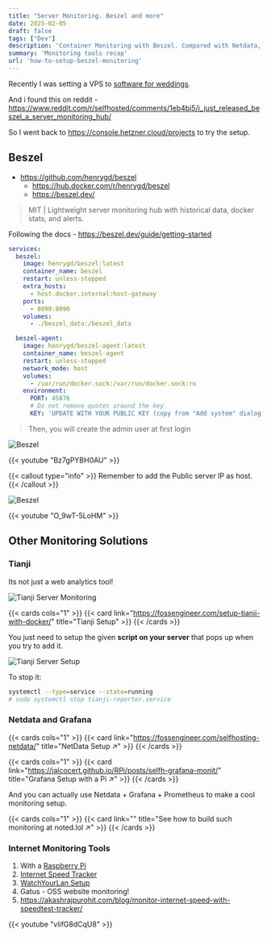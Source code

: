 ```yaml
---
title: "Server Monitoring. Beszel and more"
date: 2025-02-05
draft: false
tags: ["Dev"]
description: 'Container Monitoring with Beszel. Compared with Netdata, Grafana...'
summary: 'Monitoring tools recap'
url: 'how-to-setup-beszel-monitoring'
---
```


Recently I was setting a VPS to [software for weddings](https://jalcocert.github.io/JAlcocerT/software-for-weddings/).

And i found this on reddit - https://www.reddit.com/r/selfhosted/comments/1eb4bi5/i_just_released_beszel_a_server_monitoring_hub/

So I went back to https://console.hetzner.cloud/projects to try the setup.


## Beszel

* https://github.com/henrygd/beszel
    * https://hub.docker.com/r/henrygd/beszel
    * https://beszel.dev/

> MIT | Lightweight server monitoring hub with historical data, docker stats, and alerts.



Following the docs - https://beszel.dev/guide/getting-started

```yml
services:
  beszel:
    image: henrygd/beszel:latest
    container_name: beszel
    restart: unless-stopped
    extra_hosts:
      - host.docker.internal:host-gateway
    ports:
      - 8090:8090
    volumes:
      - ./beszel_data:/beszel_data

  beszel-agent:
    image: henrygd/beszel-agent:latest
    container_name: beszel-agent
    restart: unless-stopped
    network_mode: host
    volumes:
      - /var/run/docker.sock:/var/run/docker.sock:ro
    environment:
      PORT: 45876
      # Do not remove quotes around the key
      KEY: 'UPDATE WITH YOUR PUBLIC KEY (copy from "Add system" dialog)' #you will take it from the UI when adding a new monitor, copy the compose for the agent, and there it is
```

> Then, you will create the admin user at first login

![Beszel](/blog_img/Monitoring/beszel.png)


<!-- https://www.youtube.com/watch?v=Bz7gPYBH0AU -->
{{< youtube "Bz7gPYBH0AU" >}}

{{< callout type="info" >}}
Remember to add the Public server IP as host.
{{< /callout >}}

![Beszel](/blog_img/Monitoring/beszel-hetzner.png)

{{< youtube "O_9wT-5LoHM" >}}
<!-- https://www.youtube.com/watch?v=O_9wT-5LoHM&t=602s -->



## Other Monitoring Solutions

### Tianji


Its not just a web analytics tool!

![Tianji Server Monitoring](/blog_img/Monitoring/tianji-server-monit.png)

{{< cards cols="1" >}}
  {{< card link="https://fossengineer.com/setup-tianji-with-docker/" title="Tianji Setup" >}}
{{< /cards >}}

You just need to setup the given **script on your server** that pops up when you try to add it.

![Tianji Server Setup](/blog_img/Monitoring/tianji-server-script.png)

To stop it:

```sh
systemctl --type=service --state=running
# sudo systemctl stop tianji-reporter.service
```



### Netdata and Grafana


{{< cards cols="1" >}}
  {{< card link="https://fossengineer.com/selfhosting-netdata/" title="NetData Setup ↗" >}}
{{< /cards >}}

{{< cards cols="1" >}}
  {{< card link="https://jalcocert.github.io/RPi/posts/selfh-grafana-monit/" title="Grafana Setup with a Pi ↗" >}}
{{< /cards >}}

And you can actually use Netdata + Grafana + Prometheus to make a cool monitoring setup.


{{< cards cols="1" >}}
  {{< card link="" title="See how to build such monitoring at noted.lol ↗" >}}
{{< /cards >}}

### Internet Monitoring Tools

1. With a [Raspberry Pi](https://jalcocert.github.io/RPi/posts/self-internet-monit/)
2. [Internet Speed Tracker](https://fossengineer.com/selfhosting-internet-speed-tracker-with-docker/)
3. [WatchYourLan Setup](https://fossengineer.com/selfhosting-WatchYourLAN-docker/)
4. Gatus - OSS website monitoring!
5. https://akashrajpurohit.com/blog/monitor-internet-speed-with-speedtest-tracker/

<!-- https://www.youtube.com/watch?v=vlifG8dCqU8 -->
{{< youtube "vlifG8dCqU8" >}}
